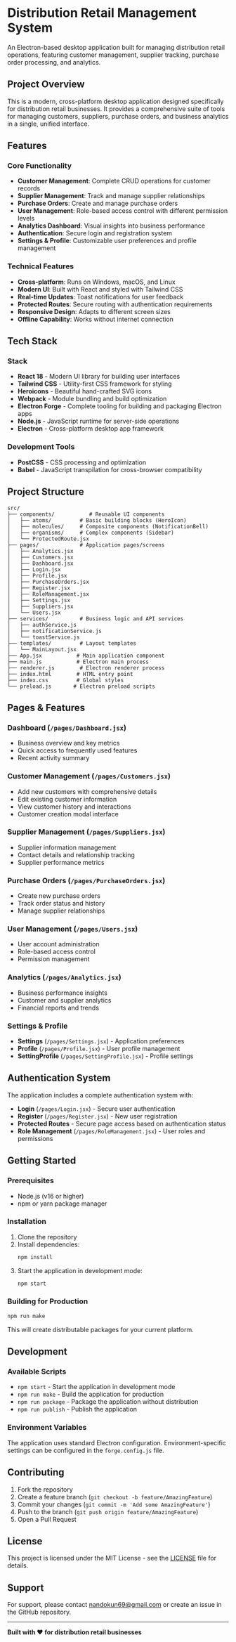 # Distribution Retail Management System

An Electron-based desktop application built for managing distribution retail operations, featuring customer management, supplier tracking, purchase order processing, and analytics.

## Project Overview

This is a modern, cross-platform desktop application designed specifically for distribution retail businesses. It provides a comprehensive suite of tools for managing customers, suppliers, purchase orders, and business analytics in a single, unified interface.

## Features

### Core Functionality
- **Customer Management**: Complete CRUD operations for customer records
- **Supplier Management**: Track and manage supplier relationships
- **Purchase Orders**: Create and manage purchase orders
- **User Management**: Role-based access control with different permission levels
- **Analytics Dashboard**: Visual insights into business performance
- **Authentication**: Secure login and registration system
- **Settings & Profile**: Customizable user preferences and profile management

### Technical Features
- **Cross-platform**: Runs on Windows, macOS, and Linux
- **Modern UI**: Built with React and styled with Tailwind CSS
- **Real-time Updates**: Toast notifications for user feedback
- **Protected Routes**: Secure routing with authentication requirements
- **Responsive Design**: Adapts to different screen sizes
- **Offline Capability**: Works without internet connection

## Tech Stack

### Stack
- **React 18** - Modern UI library for building user interfaces
- **Tailwind CSS** - Utility-first CSS framework for styling
- **Heroicons** - Beautiful hand-crafted SVG icons
- **Webpack** - Module bundling and build optimization
- **Electron Forge** - Complete tooling for building and packaging Electron apps
- **Node.js** - JavaScript runtime for server-side operations
- **Electron** - Cross-platform desktop app framework

### Development Tools
- **PostCSS** - CSS processing and optimization
- **Babel** - JavaScript transpilation for cross-browser compatibility

## Project Structure

```
src/
├── components/           # Reusable UI components
│   ├── atoms/         # Basic building blocks (HeroIcon)
│   ├── molecules/     # Composite components (NotificationBell)
│   ├── organisms/     # Complex components (Sidebar)
│   └── ProtectedRoute.jsx
├── pages/             # Application pages/screens
│   ├── Analytics.jsx
│   ├── Customers.jsx
│   ├── Dashboard.jsx
│   ├── Login.jsx
│   ├── Profile.jsx
│   ├── PurchaseOrders.jsx
│   ├── Register.jsx
│   ├── RoleManagement.jsx
│   ├── Settings.jsx
│   ├── Suppliers.jsx
│   └── Users.jsx
├── services/          # Business logic and API services
│   ├── authService.js
│   ├── notificationService.js
│   └── toastService.js
├── templates/         # Layout templates
│   └── MainLayout.jsx
├── App.jsx           # Main application component
├── main.js           # Electron main process
├── renderer.js        # Electron renderer process
├── index.html        # HTML entry point
├── index.css         # Global styles
└── preload.js       # Electron preload scripts
```

## Pages & Features

### Dashboard (`/pages/Dashboard.jsx`)
- Business overview and key metrics
- Quick access to frequently used features
- Recent activity summary

### Customer Management (`/pages/Customers.jsx`)
- Add new customers with comprehensive details
- Edit existing customer information
- View customer history and interactions
- Customer creation modal interface

### Supplier Management (`/pages/Suppliers.jsx`)
- Supplier information management
- Contact details and relationship tracking
- Supplier performance metrics

### Purchase Orders (`/pages/PurchaseOrders.jsx`)
- Create new purchase orders
- Track order status and history
- Manage supplier relationships

### User Management (`/pages/Users.jsx`)
- User account administration
- Role-based access control
- Permission management

### Analytics (`/pages/Analytics.jsx`)
- Business performance insights
- Customer and supplier analytics
- Financial reports and trends

### Settings & Profile
- **Settings** (`/pages/Settings.jsx`) - Application preferences
- **Profile** (`/pages/Profile.jsx`) - User profile management
- **SettingProfile** (`/pages/SettingProfile.jsx`) - Profile settings

## Authentication System

The application includes a complete authentication system with:
- **Login** (`/pages/Login.jsx`) - Secure user authentication
- **Register** (`/pages/Register.jsx`) - New user registration
- **Protected Routes** - Secure page access based on authentication status
- **Role Management** (`/pages/RoleManagement.jsx`) - User roles and permissions

## Getting Started

### Prerequisites
- Node.js (v16 or higher)
- npm or yarn package manager

### Installation
1. Clone the repository
2. Install dependencies:
   ```bash
   npm install
   ```
3. Start the application in development mode:
   ```bash
   npm start
   ```

### Building for Production
```bash
npm run make
```

This will create distributable packages for your current platform.

## Development

### Available Scripts
- `npm start` - Start the application in development mode
- `npm run make` - Build the application for production
- `npm run package` - Package the application without distribution
- `npm run publish` - Publish the application

### Environment Variables
The application uses standard Electron configuration. Environment-specific settings can be configured in the `forge.config.js` file.

## Contributing

1. Fork the repository
2. Create a feature branch (`git checkout -b feature/AmazingFeature`)
3. Commit your changes (`git commit -m 'Add some AmazingFeature'`)
4. Push to the branch (`git push origin feature/AmazingFeature`)
5. Open a Pull Request

## License

This project is licensed under the MIT License - see the [LICENSE](LICENSE) file for details.

## Support

For support, please contact nandokun69@gmail.com or create an issue in the GitHub repository.

---

**Built with ❤️ for distribution retail businesses**
